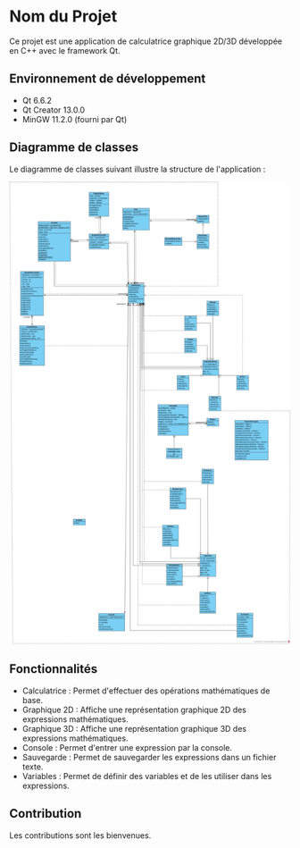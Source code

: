 # Nom du Projet

Ce projet est une application de calculatrice graphique 2D/3D développée en C++ avec le framework Qt.

## Environnement de développement

- Qt 6.6.2
- Qt Creator 13.0.0
- MinGW 11.2.0 (fourni par Qt)

## Diagramme de classes

Le diagramme de classes suivant illustre la structure de l'application :

![Class-Diagram4.jpg](docs/Class-Diagram4.jpg)

## Fonctionnalités

- Calculatrice : Permet d'effectuer des opérations mathématiques de base.
- Graphique 2D : Affiche une représentation graphique 2D des expressions mathématiques.
- Graphique 3D : Affiche une représentation graphique 3D des expressions mathématiques.
- Console : Permet d'entrer une expression par la console.
- Sauvegarde : Permet de sauvegarder les expressions dans un fichier texte.
- Variables : Permet de définir des variables et de les utiliser dans les expressions.

## Contribution

Les contributions sont les bienvenues.